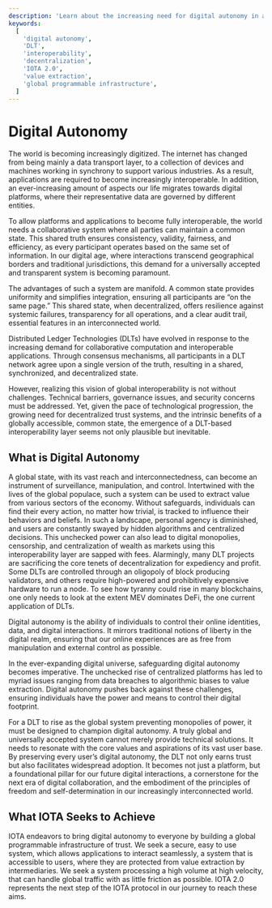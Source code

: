 ```yaml
---
description: 'Learn about the increasing need for digital autonomy in an interconnected world, and how IOTA endeavors to achieve this through a decentralized, global infrastructure of trust.'
keywords:
  [
    'digital autonomy',
    'DLT',
    'interoperability',
    'decentralization',
    'IOTA 2.0',
    'value extraction',
    'global programmable infrastructure',
  ]
---
```


# Digital Autonomy

The world is becoming increasingly digitized. The internet has changed from being mainly a data transport layer, to a
collection of devices and machines working in synchrony to support various industries. As a result, applications are
required to become increasingly interoperable. In addition, an ever-increasing amount of aspects our life migrates
towards digital platforms, where their representative data are governed by different entities.

To allow platforms and applications to become fully interoperable, the world needs a collaborative system where all
parties can maintain a common state. This shared truth ensures consistency, validity, fairness, and efficiency, as every
participant operates based on the same set of information. In our digital age, where interactions transcend geographical
borders and traditional jurisdictions, this demand for a universally accepted and transparent system is becoming
paramount.

The advantages of such a system are manifold. A common state provides uniformity and simplifies integration, ensuring
all participants are “on the same page.” This shared state, when decentralized, offers resilience against systemic
failures, transparency for all operations, and a clear audit trail, essential features in an interconnected world.

Distributed Ledger Technologies (DLTs) have evolved in response to the increasing demand for collaborative computation
and interoperable applications. Through consensus mechanisms, all participants in a DLT network agree upon a single
version of the truth, resulting in a shared, synchronized, and decentralized state.

However, realizing this vision of global interoperability is not without challenges. Technical barriers, governance
issues, and security concerns must be addressed. Yet, given the pace of technological progression, the growing need for
decentralized trust systems, and the intrinsic benefits of a globally accessible, common state, the emergence of a
DLT-based interoperability layer seems not only plausible but inevitable.

## What is Digital Autonomy

A global state, with its vast reach and interconnectedness, can become an instrument of surveillance, manipulation, and
control. Intertwined with the lives of the global populace, such a system can be used to extract value from various
sectors of the economy. Without safeguards, individuals can find their every action, no matter how trivial, is tracked
to influence their behaviors and beliefs. In such a landscape, personal agency is diminished, and users are constantly
swayed by hidden algorithms and centralized decisions. This unchecked power can also lead to digital monopolies,
censorship, and centralization of wealth as markets using this interoperability layer are sapped with fees.
Alarmingly, many DLT projects are sacrificing the core tenets of decentralization for expediency and profit. Some DLTs
are controlled through an oligopoly of block producing validators, and others require high-powered and prohibitively
expensive hardware to run a node. To see how tyranny could rise in many blockchains, one only needs to look at the
extent MEV dominates DeFi, the one current application of DLTs.

Digital autonomy is the ability of individuals to control their online identities, data, and digital interactions. It
mirrors traditional notions of liberty in the digital realm, ensuring that our online experiences are as free from
manipulation and external control as possible.

In the ever-expanding digital universe, safeguarding digital autonomy becomes imperative. The unchecked rise of
centralized platforms has led to myriad issues ranging from data breaches to algorithmic biases to value extraction.
Digital autonomy pushes back against these challenges, ensuring individuals have the power and means to control their
digital footprint.

For a DLT to rise as the global system preventing monopolies of power, it must be designed to champion digital autonomy.
A truly global and universally accepted system cannot merely provide technical solutions. It needs to resonate with the
core values and aspirations of its vast user base. By preserving every user’s digital autonomy, the DLT not only earns
trust but also facilitates widespread adoption. It becomes not just a platform, but a foundational pillar for our future
digital interactions, a cornerstone for the next era of digital collaboration, and the embodiment of the principles of
freedom and self-determination in our increasingly interconnected world.

## What IOTA Seeks to Achieve

IOTA endeavors to bring digital autonomy to everyone by building a global programmable infrastructure of trust. We seek
a secure, easy to use system, which allows applications to interact seamlessly, a system that is accessible to users,
where they are protected from value extraction by intermediaries. We seek a system processing a high volume at high
velocity, that can handle global traffic with as little friction as possible. IOTA 2.0 represents the next step of the
IOTA protocol in our journey to reach these aims.

